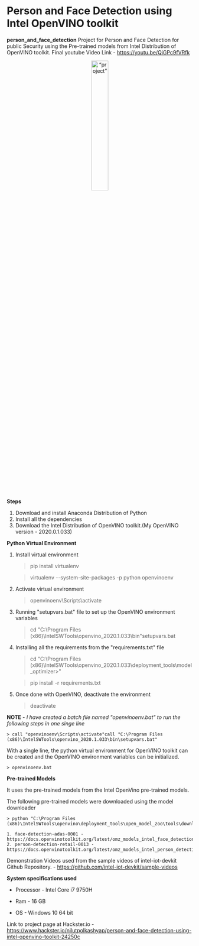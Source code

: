 # Person and Face Detection using Intel OpenVINO toolkit

**person_and_face_detection**
Project for Person and Face Detection for public Security using the Pre-trained models from Intel Distribution of OpenVINO toolkit.
Final youtube Video Link - https://youtu.be/QiGPc9fVRfk


<div align="center">

<img src="https://raw.githubusercontent.com/nilutpolkashyap/person_and_face_detection/master/cover_image.jpg" alt=“project” width="30%"/>

</div>
    
    
**Steps**
1. Download and install Anaconda Distribution of Python
2. Install all the dependencies
3. Download the Intel Distribution of OpenVINO toolkit.(My OpenVINO version - 2020.0.1.033)


**Python Virtual Environment**
1. Install virtual environment

    > pip install virtualenv

    > virtualenv --system-site-packages -p python openvinoenv

2. Activate virtual environment

    > openvinoenv\Scripts\activate

3. Running "setupvars.bat" file to set up the OpenVINO environment variables

    > cd "C:\Program Files (x86)\IntelSWTools\openvino_2020.1.033\bin\"setupvars.bat

4. Installing all the requirements from the "requirements.txt" file

    > cd "C:\Program Files (x86)\IntelSWTools\openvino_2020.1.033\deployment_tools\model_optimizer>"

    > pip install -r requirements.txt

5. Once done with OpenVINO, deactivate the environment

    > deactivate
    
**NOTE** - *I have created  a batch file named "openvinoenv.bat" to run the following steps in one singe line*

    > call "openvinoenv\Scripts\activate"call "C:\Program Files (x86)\IntelSWTools\openvino_2020.1.033\bin\setupvars.bat"

With a single line, the python virtual environment for OpenVINO toolkit can be created and the OpenVINO environment variables can be initialized.

    > openvinoenv.bat

**Pre-trained Models**

It uses the pre-trained models from the Intel OpenVino pre-trained models.

The following pre-trained models were downloaded using the model downloader

    > python "C:\Program Files (x86)\IntelSWTools\openvino\deployment_tools\open_model_zoo\tools\downloader\downloader.py"

    1. face-detection-adas-0001 - https://docs.openvinotoolkit.org/latest/omz_models_intel_face_detection_adas_0001_description_face_detection_adas_0001.html
    2. person-detection-retail-0013 - https://docs.openvinotoolkit.org/latest/omz_models_intel_person_detection_retail_0013_description_person_detection_retail_0013.html

Demonstration Videos used from the sample videos of intel-iot-devkit Github Repository. - https://github.com/intel-iot-devkit/sample-videos

**System specifications used**

- Processor - Intel Core i7 9750H

- Ram - 16 GB

- OS - Windows 10 64 bit 

Link to project page at Hackster.io - https://www.hackster.io/nilutpolkashyap/person-and-face-detection-using-intel-openvino-toolkit-24250c
